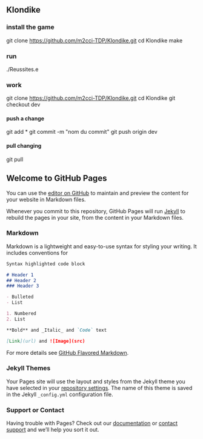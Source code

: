 ## Klondike

### install the game

git clone https://github.com/m2cci-TDP/Klondike.git
cd Klondike
make

### run

./Reussites.e

### work

git clone https://github.com/m2cci-TDP/Klondike.git
cd Klondike
git checkout dev

#### push a change

git add *
git commit -m "nom du commit"
git push origin dev

#### pull changing

git pull

## Welcome to GitHub Pages

You can use the [editor on GitHub](https://github.com/m2cci-TDP/Klondike/edit/master/README.md) to maintain and preview the content for your website in Markdown files.

Whenever you commit to this repository, GitHub Pages will run [Jekyll](https://jekyllrb.com/) to rebuild the pages in your site, from the content in your Markdown files.

### Markdown

Markdown is a lightweight and easy-to-use syntax for styling your writing. It includes conventions for

```markdown
Syntax highlighted code block

# Header 1
## Header 2
### Header 3

- Bulleted
- List

1. Numbered
2. List

**Bold** and _Italic_ and `Code` text

[Link](url) and ![Image](src)
```

For more details see [GitHub Flavored Markdown](https://guides.github.com/features/mastering-markdown/).

### Jekyll Themes

Your Pages site will use the layout and styles from the Jekyll theme you have selected in your [repository settings](https://github.com/m2cci-TDP/Klondike/settings). The name of this theme is saved in the Jekyll `_config.yml` configuration file.

### Support or Contact

Having trouble with Pages? Check out our [documentation](https://help.github.com/categories/github-pages-basics/) or [contact support](https://github.com/contact) and we’ll help you sort it out.
